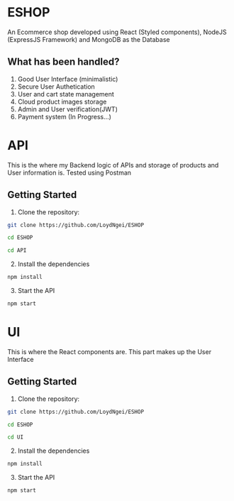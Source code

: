 # ESHOP

An Ecommerce shop developed using React (Styled components), NodeJS (ExpressJS Framework) and MongoDB as the Database

## What has been handled?

1. Good User Interface (minimalistic)
2. Secure User Authetication
3. User and cart state management
4. Cloud product images storage
5. Admin and User verification(JWT)
6. Payment system (In Progress...)

# API

This is the where my Backend logic of APIs and storage of products and User information is. Tested using Postman


## Getting Started

1. Clone the repository:

```bash
git clone https://github.com/LoydNgei/ESHOP

cd ESHOP

cd API
```

2. Install the dependencies

```bash
npm install

```

3. Start the API

```bash
npm start
```


# UI

This is where the React components are. This part makes up the User Interface

## Getting Started

1. Clone the repository:

```bash
git clone https://github.com/LoydNgei/ESHOP

cd ESHOP

cd UI
```

2. Install the dependencies

```bash
npm install

```

3. Start the API

```bash
npm start
```

